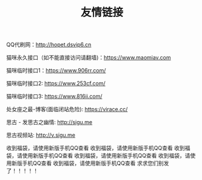 ﻿---
title: "友情链接"
data: 2019-01-26
categories: R
---

QQ代刷网：<http://hopet.dsvip6.cn>

猫咪永久接口（如不能直接访问请翻墙)：<https://www.maomiav.com>

猫咪临时接口1：<https://www.906rr.com/>

猫咪临时接口2: <https://www.253cf.com/>

猫咪临时接口3: <https://www.816ii.com/>

处女座之最-博客(面临闭站危险): <https://virace.cc/>

思古 - 发思古之幽情: <http://sigu.me>

思古视频站: <http://v.sigu.me>


收到福袋，请使用新版手机QQ查看 
收到福袋，请使用新版手机QQ查看
收到福袋，请使用新版手机QQ查看
收到福袋，请使用新版手机QQ查看
收到福袋，请使用新版手机QQ查看
收到福袋，请使用新版手机QQ查看
求求您们别发了！！！！！

